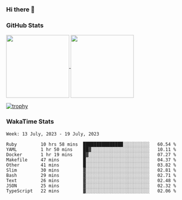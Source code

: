 ### Hi there 👋

### GitHub Stats

<a href="https://github.com/anuraghazra/github-readme-stats">
  <img align="center" height="170px" src="https://github-readme-stats.vercel.app/api/top-langs/?username=tksfjt1024&layout=compact&count_private=true&show_icons=true&show_icons=true&theme=graywhite" />
</a>
<a href="https://github.com/anuraghazra/github-readme-stats">
  <img align="center" height="170px" src="https://github-readme-stats.vercel.app/api?username=tksfjt1024&count_private=true&show_icons=true&show_icons=true&theme=graywhite" />
</a>

[![trophy](https://github-profile-trophy.vercel.app/?username=tksfjt1024)](https://github.com/ryo-ma/github-profile-trophy)

### WakaTime Stats

<!--START_SECTION:waka-->
```text
Week: 13 July, 2023 - 19 July, 2023

Ruby         10 hrs 58 mins  ███████████████░░░░░░░░░░   60.54 % 
YAML         1 hr 50 mins    ██▓░░░░░░░░░░░░░░░░░░░░░░   10.11 % 
Docker       1 hr 19 mins    █▓░░░░░░░░░░░░░░░░░░░░░░░   07.27 % 
Makefile     47 mins         █░░░░░░░░░░░░░░░░░░░░░░░░   04.37 % 
Other        41 mins         █░░░░░░░░░░░░░░░░░░░░░░░░   03.82 % 
Slim         30 mins         ▓░░░░░░░░░░░░░░░░░░░░░░░░   02.81 % 
Bash         29 mins         ▓░░░░░░░░░░░░░░░░░░░░░░░░   02.71 % 
Text         26 mins         ▓░░░░░░░░░░░░░░░░░░░░░░░░   02.48 % 
JSON         25 mins         ▓░░░░░░░░░░░░░░░░░░░░░░░░   02.32 % 
TypeScript   22 mins         ▓░░░░░░░░░░░░░░░░░░░░░░░░   02.06 % 
```
<!--END_SECTION:waka-->
